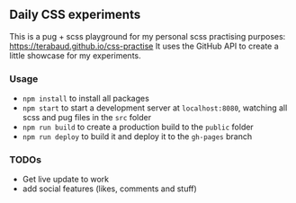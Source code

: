 ## Daily CSS experiments

This is a pug + scss playground for my personal scss practising purposes: https://terabaud.github.io/css-practise
It uses the GitHub API to create a little showcase for my experiments. 

### Usage

 * `npm install` to install all packages
 * `npm start` to start a development server at `localhost:8080`, watching all scss and pug files in the `src` folder
 * `npm run build` to create a production build to the `public` folder
 * `npm run deploy` to build it and deploy it to the `gh-pages` branch

### TODOs

 * Get live update to work
 * add social features (likes, comments and stuff)